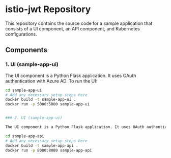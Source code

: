 # istio-jwt Repository

This repository contains the source code for a sample application that consists of a UI component, an API component, and Kubernetes configurations.

## Components

### 1. UI (sample-app-ui)

The UI component is a Python Flask application. It uses OAuth authentication with Azure AD. To run the UI:

```bash
cd sample-app-ui
# Add any necessary setup steps here
docker build -t sample-app-ui .
docker run -p 5000:5000 sample-app-ui


### 2. UI (sample-app-ui)

The UI component is a Python Flask application. It uses OAuth authentication with Azure AD. To run the UI:

cd sample-app-api
# Add any necessary setup steps here
docker build -t sample-app-api .
docker run -p 8080:8080 sample-app-api


